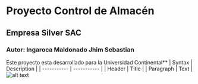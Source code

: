 # Proyecto Control de Almacén
## Empresa Silver SAC
### Autor: Ingaroca Maldonado Jhim Sebastian
Este proyecto esta desarrollado para la Universidad Continental**
| Syntax | Description |
| ----------- | ----------- |
| Header | Title |
| Paragraph | Text |
![alt text](image.jpg)
